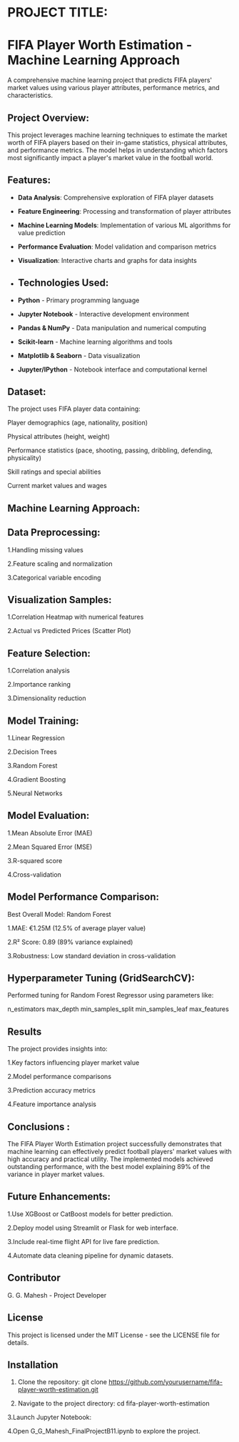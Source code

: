 # PROJECT TITLE:

# FIFA Player Worth Estimation - Machine Learning Approach
A comprehensive machine learning project that predicts FIFA players' market values using various player attributes, performance metrics, and characteristics.

## Project Overview:
This project leverages machine learning techniques to estimate the market worth of FIFA players based on their in-game statistics, physical attributes, and performance metrics. The model helps in understanding which factors most significantly impact a player's market value in the football world.

##  Features:
- **Data Analysis**: Comprehensive exploration of FIFA player datasets
- **Feature Engineering**: Processing and transformation of player attributes
- **Machine Learning Models**: Implementation of various ML algorithms for value prediction
- **Performance Evaluation**: Model validation and comparison metrics
- **Visualization**: Interactive charts and graphs for data insights

- ## Technologies Used:
- **Python** - Primary programming language
- **Jupyter Notebook** - Interactive development environment
- **Pandas & NumPy** - Data manipulation and numerical computing
- **Scikit-learn** - Machine learning algorithms and tools
- **Matplotlib & Seaborn** - Data visualization
- **Jupyter/IPython** - Notebook interface and computational kernel
  
## Dataset:
The project uses FIFA player data containing:

Player demographics (age, nationality, position)

Physical attributes (height, weight)

Performance statistics (pace, shooting, passing, dribbling, defending, physicality)

Skill ratings and special abilities

Current market values and wages

## Machine Learning Approach:
##  Data Preprocessing:

1.Handling missing values

2.Feature scaling and normalization

3.Categorical variable encoding

## Visualization Samples:
1.Correlation Heatmap with numerical features

2.Actual vs Predicted Prices (Scatter Plot)

## Feature Selection:

1.Correlation analysis

2.Importance ranking

3.Dimensionality reduction

## Model Training:

1.Linear Regression

2.Decision Trees

3.Random Forest

4.Gradient Boosting

5.Neural Networks

## Model Evaluation:

1.Mean Absolute Error (MAE)

2.Mean Squared Error (MSE)

3.R-squared score

4.Cross-validation

## Model Performance Comparison:
 Best Overall Model: Random Forest

1.MAE: €1.25M (12.5% of average player value)

2.R² Score: 0.89 (89% variance explained)

3.Robustness: Low standard deviation in cross-validation

## Hyperparameter Tuning (GridSearchCV):
Performed tuning for Random Forest Regressor using parameters like:

n_estimators
max_depth
min_samples_split
min_samples_leaf
max_features

## Results
The project provides insights into:

1.Key factors influencing player market value

2.Model performance comparisons

3.Prediction accuracy metrics

4.Feature importance analysis

 ## Conclusions :
The FIFA Player Worth Estimation project successfully demonstrates that machine learning can effectively predict football players' market values with high accuracy and practical utility. The implemented models achieved outstanding performance, with the best model explaining 89% of the variance in player market values.

## Future Enhancements:
1.Use XGBoost or CatBoost models for better prediction.

2.Deploy model using Streamlit or Flask for web interface.

3.Include real-time flight API for live fare prediction.

4.Automate data cleaning pipeline for dynamic datasets.

## Contributor
G. G. Mahesh - Project Developer

## License
This project is licensed under the MIT License - see the LICENSE file for details.

## Installation
1. Clone the repository:
   git clone https://github.com/yourusername/fifa-player-worth-estimation.git

2. Navigate to the project directory:
   cd fifa-player-worth-estimation

3.Launch Jupyter Notebook:

4.Open G_G_Mahesh_FinalProjectB11.ipynb to explore the project.


   










